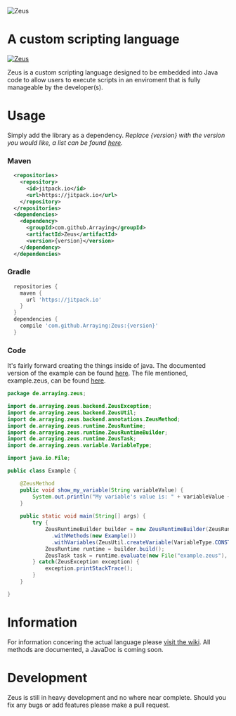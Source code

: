 ![Zeus](http://i.imgur.com/7kZbvbW.png)

# A custom scripting language

[![Zeus](https://jitpack.io/v/Arraying/life.svg)](https://jitpack.io/#arraying/zeus)

Zeus is a custom scripting language designed to be embedded into Java code to allow users to execute scripts in an enviroment that is fully manageable by the developer(s).

# Usage

Simply add the library as a dependency. 
*Replace {version} with the version you would like, a list can be found [here](https://github.com/Arraying/Zeus/releases).*

### Maven

```xml
  <repositories>
    <repository>
      <id>jitpack.io</id>
      <url>https://jitpack.io</url>
    </repository>
  </repositories>
  <dependencies>
    <dependency>
      <groupId>com.github.Arraying</groupId>
      <artifactId>Zeus</artifactId>
      <version>{version}</version>
    </dependency>
  </dependencies>
```

### Gradle

```gradle
  repositories {
    maven { 
      url 'https://jitpack.io' 
    }
  }
  dependencies {
    compile 'com.github.Arraying:Zeus:{version}'
  }
```

### Code

It's fairly forward creating the things inside of java.
The documented version of the example can be found [here](https://github.com/Arraying/Zeus/blob/master/src/main/java/de/arraying/zeus/Example.java).
The file mentioned, example.zeus, can be found [here](https://github.com/Arraying/Zeus/blob/master/example.zeus).
```java
package de.arraying.zeus;

import de.arraying.zeus.backend.ZeusException;
import de.arraying.zeus.backend.ZeusUtil;
import de.arraying.zeus.backend.annotations.ZeusMethod;
import de.arraying.zeus.runtime.ZeusRuntime;
import de.arraying.zeus.runtime.ZeusRuntimeBuilder;
import de.arraying.zeus.runtime.ZeusTask;
import de.arraying.zeus.variable.VariableType;

import java.io.File;

public class Example {

    @ZeusMethod
    public void show_my_variable(String variableValue) {
        System.out.println("My variable's value is: " + variableValue + "!");
    }
    
    public static void main(String[] args) {
        try {
            ZeusRuntimeBuilder builder = new ZeusRuntimeBuilder(ZeusRuntimeBuilder.Configuration.STANDARD)
              .withMethods(new Example())
              .withVariables(ZeusUtil.createVariable(VariableType.CONSTANT, "my_var", "My Variable"));
            ZeusRuntime runtime = builder.build();
            ZeusTask task = runtime.evaluate(new File("example.zeus"), Throwable::printStackTrace);
        } catch(ZeusException exception) {
            exception.printStackTrace();
        }
    }

}

```

# Information

For information concering the actual language please [visit the wiki](https://github.com/Arraying/Zeus/wiki).
All methods are documented, a JavaDoc is coming soon.

# Development

Zeus is still in heavy development and no where near complete. Should you fix any bugs or add features please make a pull request.




